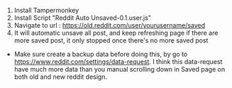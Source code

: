 1. Install Tampermonkey
2. Install Script "Reddit Auto Unsaved-0.1.user.js"
3. Navigate to url : https://old.reddit.com/user/yourusername/saved
4. It will automatic unsave all post, and keep refreshing page if there are more saved post, it only stopped once there's no more saved post

* Make sure create a backup data before doing this, by go to https://www.reddit.com/settings/data-request. I think this data-request have much more data than you manual scrolling down in Saved page on both old and new reddit design.
     
